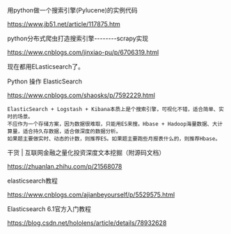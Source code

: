 用python做一个搜索引擎(Pylucene)的实例代码

https://www.jb51.net/article/117875.htm

python分布式爬虫打造搜索引擎--------scrapy实现

https://www.cnblogs.com/jinxiao-pu/p/6706319.html

现在都用ELasticsearch了。

Python 操作 ElasticSearch

https://www.cnblogs.com/shaosks/p/7592229.html

    ElasticSearch + Logstash + Kibana本质上是个搜索引擎，可视化不错，适合简单、实时的场景。
    不应作为一个存储方案，因为数据很难取，只能用ES来搜。Hbase + Hadoop海量数据、大计算量，适合持久存数据，适合做深度的数据分析。
    如果题主要做实时、动态的计数，则推荐ES。如果题主要跑些月报表什么的，则推荐Hbase。

干货 | 互联网金融之量化投资深度文本挖掘（附源码文档）

https://zhuanlan.zhihu.com/p/21568078


elasticsearch教程


https://www.cnblogs.com/ajianbeyourself/p/5529575.html


 Elasticsearch 6.1官方入门教程
 
https://blog.csdn.net/hololens/article/details/78932628
